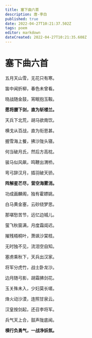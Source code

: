 ```yaml
---
title: 塞下曲六首
description: 唐-李白
published: true
date: 2022-04-27T10:21:37.502Z
tags: poem
editor: markdown
dateCreated: 2022-04-27T10:21:35.608Z
---
```


# 塞下曲六首

五月天山雪，无花只有寒。

笛中闻折柳，春色未曾看。

晓战随金鼓，宵眠抱玉鞍。

**愿将腰下剑，直为斩楼兰。**

天兵下北荒，胡马欲南饮。

横戈从百战，直为衔恩甚。

握雪海上餐，拂沙陇头寝。

何当破月氏，然后方高枕。

骏马似风飙，鸣鞭出渭桥。

弯弓辞汉月，插羽破天骄。

**阵解星芒尽，营空海雾消。**

功成画麟阁，独有霍嫖姚。

白马黄金塞，云砂绕梦思。

那堪愁苦节，远忆边城儿。

萤飞秋窗满，月度霜闺迟。

摧残梧桐叶，萧飒沙棠枝。

无时独不见，流泪空自知。

塞虏乘秋下，天兵出汉家。

将军分虎竹，战士卧龙沙。

边月随弓影，胡霜拂剑花。

玉关殊未入，少妇莫长嗟。

烽火动沙漠，连照甘泉云。

汉皇按剑起，还召李将军。

兵气天上合，鼓声陇底闻。

**横行负勇气，一战净妖氛。**


